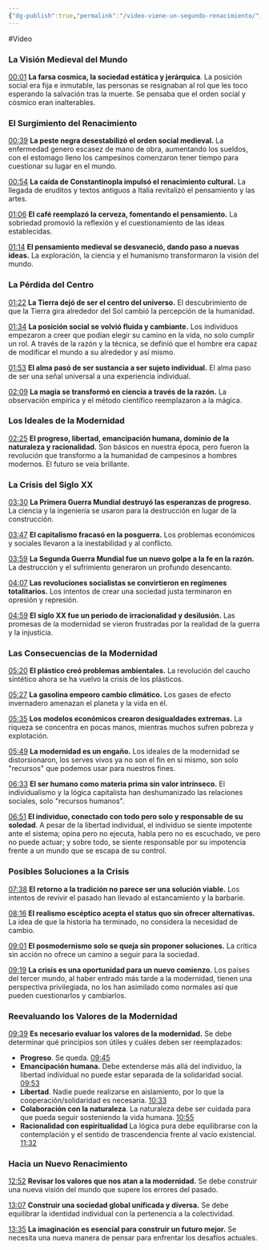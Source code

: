 ```yaml
---
{"dg-publish":true,"permalink":"/video-viene-un-segundo-renacimiento/","created":"2025-01-21T17:44","updated":"2025-01-21T18:39"}
---
```


#Video

### La Visión Medieval del Mundo
[00:01](https://www.youtube.com/watch?v=gVKbtsaH3u8&t=1)
**La farsa cosmica, la sociedad estática y jerárquica**. La posición social era fija e inmutable, las personas se resignaban al rol que les toco esperando la salvación tras la muerte. Se pensaba que el orden social y cósmico eran inalterables.

### El Surgimiento del Renacimiento
[00:39](https://www.youtube.com/watch?t=39&v=gVKbtsaH3u8)
**La peste negra desestabilizó el orden social medieval.** La enfermedad genero escasez de mano de obra, aumentando los sueldos, con el estomago lleno los campesinos comenzaron  tener tiempo para cuestionar su lugar en el mundo.

[00:54](https://www.youtube.com/watch?t=54&v=gVKbtsaH3u8)
**La caída de Constantinopla impulsó el renacimiento cultural.** La llegada de eruditos y textos antiguos a Italia revitalizó el pensamiento y las artes.

[01:06](https://www.youtube.com/watch?t=66&v=gVKbtsaH3u8)
**El café reemplazó la cerveza, fomentando el pensamiento.** La sobriedad promovió la reflexión y el cuestionamiento de las ideas establecidas.

[01:14](https://www.youtube.com/watch?t=74&v=gVKbtsaH3u8)
**El pensamiento medieval se desvaneció, dando paso a nuevas ideas.** La exploración, la ciencia y el humanismo transformaron la visión del mundo.

### La Pérdida del Centro
[01:22](https://www.youtube.com/watch?t=82&v=gVKbtsaH3u8)
**La Tierra dejó de ser el centro del universo.** El descubrimiento de que la Tierra gira alrededor del Sol cambió la percepción de la humanidad.

[01:34](https://www.youtube.com/watch?t=94&v=gVKbtsaH3u8)
**La posición social se volvió fluida y cambiante.** Los individuos empezaron a creer que podían elegir su camino en la vida, no solo cumplir un rol. A través de la razón y la técnica, se definió que el hombre era capaz de modificar el mundo a su alrededor y así mismo.

[01:53](https://www.youtube.com/watch?t=113&v=gVKbtsaH3u8)
**El alma pasó de ser sustancia a ser sujeto individual.** El alma paso de ser una señal universal a una experiencia individual.

[02:09](https://www.youtube.com/watch?t=129&v=gVKbtsaH3u8)
**La magia se transformó en ciencia a través de la razón.** La observación empírica y el método científico reemplazaron a la mágica.

### Los Ideales de la Modernidad
[02:25](https://www.youtube.com/watch?t=145&v=gVKbtsaH3u8)
**El progreso, libertad, emancipación humana, dominio de la naturaleza y racionalidad.** Son básicos en nuestra época, pero fueron la revolución que transformo a la humanidad de campesinos a hombres modernos. El futuro se veía brillante.

### La Crisis del Siglo XX
[03:30](https://www.youtube.com/watch?t=210&v=gVKbtsaH3u8)
**La Primera Guerra Mundial destruyó las esperanzas de progreso.** La ciencia y la ingeniería se usaron para la destrucción en lugar de la construcción.

[03:47](https://www.youtube.com/watch?t=227&v=gVKbtsaH3u8)
**El capitalismo fracasó en la posguerra.** Los problemas económicos y sociales llevaron a la inestabilidad y al conflicto.

[03:59](https://www.youtube.com/watch?t=239&v=gVKbtsaH3u8)
**La Segunda Guerra Mundial fue un nuevo golpe a la fe en la razón.** La destrucción y el sufrimiento generaron un profundo desencanto.

[04:07](https://www.youtube.com/watch?t=247&v=gVKbtsaH3u8)
**Las revoluciones socialistas se convirtieron en regímenes totalitarios.** Los intentos de crear una sociedad justa terminaron en opresión y represión.

[04:59](https://www.youtube.com/watch?t=299&v=gVKbtsaH3u8)
**El siglo XX fue un periodo de irracionalidad y desilusión.** Las promesas de la modernidad se vieron frustradas por la realidad de la guerra y la injusticia.

### Las Consecuencias de la Modernidad
[05:20](https://www.youtube.com/watch?t=320&v=gVKbtsaH3u8)
**El plástico creó problemas ambientales.** La revolución del caucho sintético ahora se ha vuelvo la crisis de los plásticos.

[05:27](https://www.youtube.com/watch?t=327&v=gVKbtsaH3u8)
**La gasolina empeoro cambio climático.** Los gases de efecto invernadero amenazan el planeta y la vida en él.

[05:35](https://www.youtube.com/watch?t=335&v=gVKbtsaH3u8)
**Los modelos económicos crearon desigualdades extremas.** La riqueza se concentra en pocas manos, mientras muchos sufren pobreza y explotación.

[05:49](https://www.youtube.com/watch?t=349&v=gVKbtsaH3u8)
**La modernidad es un engaño.** Los ideales de la modernidad se distorsionaron, los serves vivos ya no son el fin en si mismo, son solo "recursos" que podemos usar para nuestros fines. 

[06:33](https://www.youtube.com/watch?t=393&v=gVKbtsaH3u8)
**El ser humano como materia prima sin valor intrínseco.** El individualismo y la lógica capitalista han deshumanizado las relaciones sociales, solo "recursos humanos".

[06:51](https://www.youtube.com/watch?t=411&v=gVKbtsaH3u8)
**El individuo, conectado con todo pero solo y responsable de su soledad**. A pesar de la libertad individual, el individuo se siente impotente ante el sistema; opina pero no ejecuta, habla pero no es escuchado, ve pero no puede actuar; y sobre todo, se siente responsable por su impotencia frente a un mundo que se escapa de su control.

### Posibles Soluciones a la Crisis
[07:38](https://www.youtube.com/watch?t=458&v=gVKbtsaH3u8)
**El retorno a la tradición no parece ser una solución viable.** Los intentos de revivir el pasado han llevado al estancamiento y la barbarie.

[08:16](https://www.youtube.com/watch?t=496&v=gVKbtsaH3u8)
**El realismo escéptico acepta el status quo sin ofrecer alternativas.** La idea de que la historia ha terminado, no considera la necesidad de cambio.

[09:01](https://www.youtube.com/watch?t=541&v=gVKbtsaH3u8)
**El posmodernismo solo se queja sin proponer soluciones.** La crítica sin acción no ofrece un camino a seguir para la sociedad.

[09:19](https://www.youtube.com/watch?t=559&v=gVKbtsaH3u8)
**La crisis es una oportunidad para un nuevo comienzo.** Los países del tercer mundo, al haber entrado más tarde a la modernidad, tienen una perspectiva privilegiada, no los han asimilado como normales así que pueden cuestionarlos y cambiarlos.

### Reevaluando los Valores de la Modernidad
[09:39](https://www.youtube.com/watch?t=579&v=gVKbtsaH3u8)
**Es necesario evaluar los valores de la modernidad.** Se debe determinar qué principios son útiles y cuáles deben ser reemplazados:
- **Progreso**. Se queda. [09:45](https://www.youtube.com/watch?t=585&v=gVKbtsaH3u8) 
- **Emancipación humana.**  Debe extenderse más allá del individuo, la libertad individual no puede estar separada de la solidaridad social. [09:53](https://www.youtube.com/watch?t=593&v=gVKbtsaH3u8) 
- **Libertad**. Nadie puede realizarse en aislamiento, por lo que la cooperación/solidaridad es necesaria. [10:33](https://www.youtube.com/watch?t=633&v=gVKbtsaH3u8) 
- **Colaboración con la naturaleza**. La naturaleza debe ser cuidada para que pueda seguir sosteniendo la vida humana. [10:55](https://www.youtube.com/watch?t=655&v=gVKbtsaH3u8) 
- **Racionalidad con espiritualidad** La lógica pura debe equilibrarse con la contemplación y el sentido de trascendencia frente al vacío existencial. [11:32](https://www.youtube.com/watch?t=692&v=gVKbtsaH3u8) 

### Hacia un Nuevo Renacimiento
[12:52](https://www.youtube.com/watch?t=772&v=gVKbtsaH3u8)
**Revisar los valores que nos atan a la modernidad.** Se debe construir una nueva visión del mundo que supere los errores del pasado.

[13:07](https://www.youtube.com/watch?t=787&v=gVKbtsaH3u8)
**Construir una sociedad global unificada y diversa.** Se debe equilibrar la identidad individual con la pertenencia a la colectividad.

[13:35](https://www.youtube.com/watch?t=815&v=gVKbtsaH3u8)
**La imaginación es esencial para construir un futuro mejor.** Se necesita una nueva manera de pensar para enfrentar los desafíos actuales.
